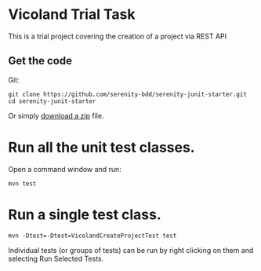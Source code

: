 # Vicoland Trial Task

This is a trial project covering the creation of a project via REST API

## Get the code

Git:

    git clone https://github.com/serenity-bdd/serenity-junit-starter.git
    cd serenity-junit-starter


Or simply [download a zip](https://github.com/serenity-bdd/serenity-junit-starter/archive/master.zip) file.


# Run all the unit test classes.
Open a command window and run:

    mvn test

# Run a single test class.

    mvn -Dtest=-Dtest=VicolandCreateProjectTest test


Individual tests (or groups of tests) can be run by right clicking on them and selecting Run Selected Tests.

